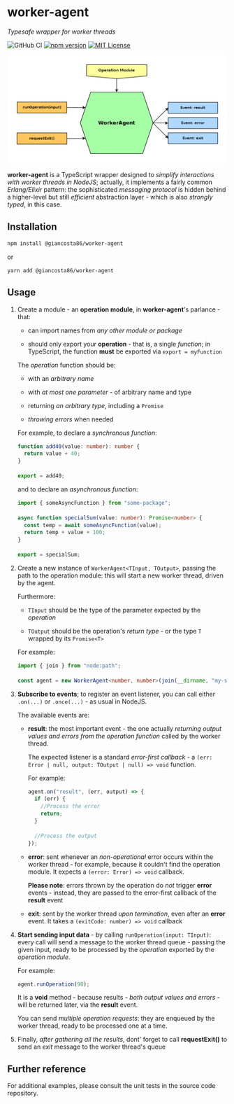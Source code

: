 # worker-agent

_Typesafe wrapper for worker threads_

![GitHub CI](https://github.com/giancosta86/worker-agent/actions/workflows/publish-to-npm.yml/badge.svg)
[![npm version](https://badge.fury.io/js/@giancosta86%2Fworker-agent.svg)](https://badge.fury.io/js/@giancosta86%2Fworker-agent)
[![MIT License](https://img.shields.io/badge/license-MIT-blue.svg?style=flat)](/LICENSE)

![Overview](docs/diagrams//overview.png)

**worker-agent** is a TypeScript wrapper designed to _simplify interactions with worker threads in NodeJS_; actually, it implements a fairly common _Erlang/Elixir_ pattern: the sophisticated _messaging protocol_ is hidden behind a higher-level but still _efficient_ abstraction layer - which is also _strongly typed_, in this case.

## Installation

```bash
npm install @giancosta86/worker-agent
```

or

```bash
yarn add @giancosta86/worker-agent
```

## Usage

1. Create a module - an **operation module**, in **worker-agent**'s parlance - that:

   - can import names from _any other module or package_

   - should only export your **operation** - that is, a single _function_; in TypeScript, the function **must** be exported via `export = myFunction`

   The _operation_ function should be:

   - with an _arbitrary name_

   - with _at most one parameter_ - of arbitrary name and type

   - returning _an arbitrary type_, including a `Promise`

   - _throwing errors_ when needed

   For example, to declare a _synchronous function_:

   ```typescript
   function add40(value: number): number {
     return value + 40;
   }

   export = add40;
   ```

   and to declare an _asynchronous function_:

   ```typescript
   import { someAsyncFunction } from "some-package";

   async function specialSum(value: number): Promise<number> {
     const temp = await someAsyncFunction(value);
     return temp + value + 100;
   }

   export = specialSum;
   ```

1. Create a new instance of `WorkerAgent<TInput, TOutput>`, passing the path to the operation module: this will start a new worker thread, driven by the agent.

   Furthermore:

   - `TInput` should be the type of the parameter expected by the _operation_

   - `TOutput` should be the operation's _return type_ - or the type `T` wrapped by its `Promise<T>`

   For example:

   ```typescript
   import { join } from "node:path";

   const agent = new WorkerAgent<number, number>(join(__dirname, "my-sum"));
   ```

1. **Subscribe to events**; to register an event listener, you can call either `.on(...)` or `.once(...)` - as usual in NodeJS.

   The available events are:

   - **result**: the most important event - the one actually _returning output values and errors from the operation function_ called by the worker thread.

     The expected listener is a standard _error-first callback_ - a `(err: Error | null, output: TOutput | null) => void` function.

     For example:

     ```typescript
     agent.on("result", (err, output) => {
       if (err) {
         //Process the error
         return;
       }

       //Process the output
     });
     ```

   - **error**: sent whenever an _non-operational_ error occurs within the worker thread - for example, because it couldn't find the operation module. It expects a `(error: Error) => void` callback.

     **Please note**: errors thrown by the operation do _not_ trigger **error** events - instead, they are passed to the error-first callback of the **result** event

   - **exit**: sent by the worker thread _upon termination_, even after an **error** event. It takes a `(exitCode: number) => void` callback

1. **Start sending input data** - by calling `runOperation(input: TInput)`: every call will send a message to the worker thread queue - passing the given input, ready to be processed by the _operation_ exported by the _operation module_.

   For example:

   ```typescript
   agent.runOperation(90);
   ```

   It is a **void** method - because results - _both output values and errors_ - will be returned later, via the **result** event.

   You can send _multiple operation requests_: they are enqueued by the worker thread, ready to be processed one at a time.

1. Finally, _after gathering all the results_, dont' forget to call **requestExit()** to send an _exit_ message to the worker thread's queue

## Further reference

For additional examples, please consult the unit tests in the source code repository.
